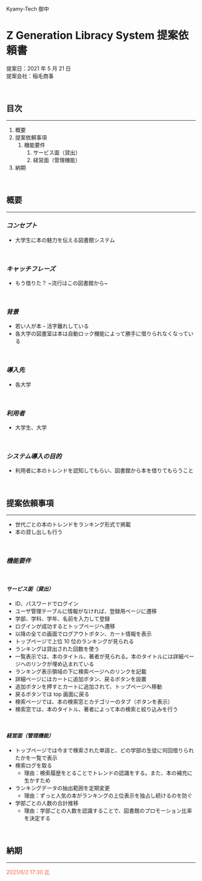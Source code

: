 Kyamy-Tech 御中

# Z Generation Libracy System 提案依頼書

提案日：2021 年 5 月 21 日<br>
提案会社：稲毛商事

<br>

## **目次**

---

1. 概要
2. 提案依頼事項
   1. 機能要件
      1. サービス面（貸出）
      2. 経営面（管理機能）
3. 納期

<br>

## **概要**

---

### _コンセプト_

- 大学生に本の魅力を伝える図書館システム

<br>

### _キャッチフレーズ_

- もう借りた？ ~流行はこの図書館から~

<br>

### _背景_

- 若い人が本・活字離れしている
- 各大学の図書室は本は自動ロック機能によって勝手に借りられなくなっている

<br>

### _導入先_

- 各大学

<br>

### _利用者_

- 大学生、大学

<br>

### _システム導入の目的_

- 利用者に本のトレンドを認知してもらい、図書館から本を借りてもらうこと

<br>

## **提案依頼事項**

---

- 世代ごとの本のトレンドをランキング形式で掲載
- 本の貸し出しも行う

<br>

### _機能要件_

<br>

#### _サービス面（貸出）_

- ID、パスワードでログイン
- ユーザ管理テーブルに情報がなければ、登録用ページに遷移
- 学部、学科、学年、名前を入力して登録
- ログインが成功するとトップページへ遷移
- 以降の全ての画面でログアウトボタン、カート情報を表示
- トップページで上位 10 位のランキングが見られる
- ランキングは貸出された回数を使う
- 一覧表示では、本のタイトル、著者が見られる。本のタイトルには詳細ページへのリンクが埋め込まれている
- ランキング表示領域の下に検索ページへのリンクを記載
- 詳細ページにはカートに追加ボタン、戻るボタンを設置
- 追加ボタンを押すとカートに追加されて、トップページへ移動
- 戻るボタンでは top 画面に戻る
- 検索ページでは、本の検索窓とカテゴリーのタブ（ボタンを表示）
- 検索窓では、本のタイトル、著者によって本の検索と絞り込みを行う

<br>

#### _経営面（管理機能）_

- トップページでは今まで検索された単語と、どの学部の生徒に何回借りられたかを一覧で表示
- 検索ログを取る
  - 理由：検索履歴をとることでトレンドの認識をする。また、本の補充に生かすため
- ランキングデータの抽出範囲を定期変更
  - 理由：ずっと人気の本がランキングの上位表示を独占し続けるのを防ぐ
- 学部ごとの人数の合計推移
  - 理由：学部ごとの人数を認識することで、図書館のプロモーション比率を決定する

<br>

## **納期**

---

<font color="Tomato">2021/6/2 17:30 迄</font>
